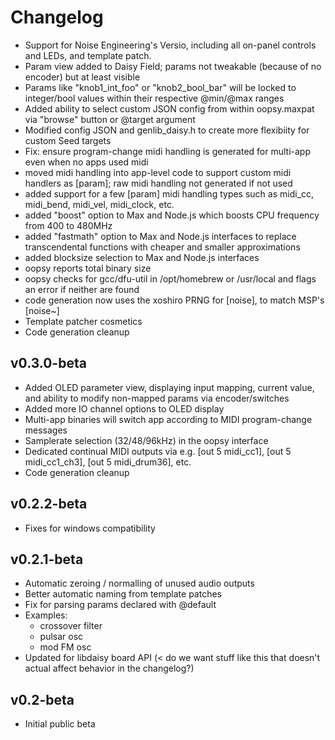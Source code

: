 # Changelog

- Support for Noise Engineering's Versio, including all on-panel controls and LEDs, and template patch. 
- Param view added to Daisy Field; params not tweakable (because of no encoder) but at least visible
- Params like "knob1_int_foo" or "knob2_bool_bar" will be locked to integer/bool values within their respective @min/@max ranges
- Added ability to select custom JSON config from within oopsy.maxpat via "browse" button or @target argument
- Modified config JSON and genlib_daisy.h to create more flexibiity for custom Seed targets
- Fix: ensure program-change midi handling is generated for multi-app even when no apps used midi
- moved midi handling into app-level code to support custom midi handlers as [param]; raw midi handling not generated if not used
- added support for a few [param] midi handling types such as midi_cc, midi_bend, midi_vel, midi_clock, etc. 
- added "boost" option to Max and Node.js which boosts CPU frequency from 400 to 480MHz
- added "fastmath" option to Max and Node.js interfaces to replace transcendental functions with cheaper and smaller approximations
- added blocksize selection to Max and Node.js interfaces
- oopsy reports total binary size
- oopsy checks for gcc/dfu-util in /opt/homebrew or /usr/local and flags an error if neither are found
- code generation now uses the xoshiro PRNG for [noise], to match MSP's [noise~]
- Template patcher cosmetics
- Code generation cleanup

## v0.3.0-beta

- Added OLED parameter view, displaying input mapping, current value, and ability to modify non-mapped params via encoder/switches
- Added more IO channel options to OLED display
- Multi-app binaries will switch app according to MIDI program-change messages
- Samplerate selection (32/48/96kHz) in the oopsy interface
- Dedicated continual MIDI outputs via e.g. [out 5 midi_cc1], [out 5 midi_cc1_ch3], [out 5 midi_drum36], etc.
- Code generation cleanup
## v0.2.2-beta

- Fixes for windows compatibility

## v0.2.1-beta

- Automatic zeroing / normalling of unused audio outputs
- Better automatic naming from template patches
- Fix for parsing params declared with @default
- Examples:
  - crossover filter
  - pulsar osc
  - mod FM osc
- Updated for libdaisy board API (< do we want stuff like this that doesn't actual affect behavior in the changelog?)

## v0.2-beta

- Initial public beta


